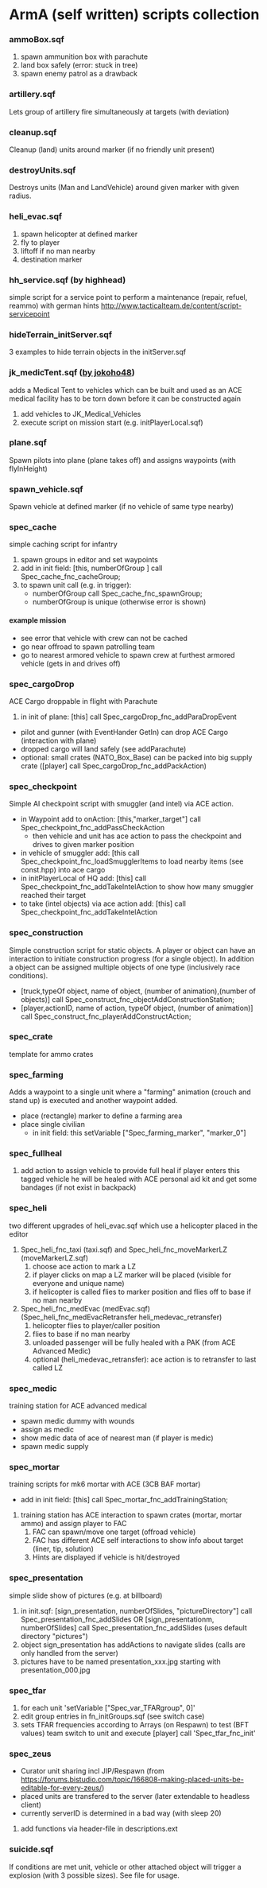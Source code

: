 # ArmA (self written) scripts collection

### ammoBox.sqf
1. spawn ammunition box with parachute
2. land box safely (error: stuck in tree)
3. spawn enemy patrol as a drawback

### artillery.sqf
Lets group of artillery fire simultaneously at targets (with deviation)

### cleanup.sqf
Cleanup (land) units around marker (if no friendly unit present)

### destroyUnits.sqf
Destroys units (Man and LandVehicle) around given marker with given radius.

### heli_evac.sqf
1. spawn helicopter at defined marker
2. fly to player
3. liftoff if no man nearby
4. destination marker

### hh_service.sqf (by highhead)
simple script for a service point to perform a maintenance (repair, refuel, reammo) with german hints
http://www.tacticalteam.de/content/script-servicepoint

### hideTerrain_initServer.sqf
3 examples to hide terrain objects in the initServer.sqf

### jk_medicTent.sqf ([by jokoho48](https://github.com/jokoho48))
adds a Medical Tent to vehicles which can be built and used as an ACE medical facility
has to be torn down before it can be constructed again
1. add vehicles to JK_Medical_Vehicles
2. execute script on mission start (e.g. initPlayerLocal.sqf)

### plane.sqf
Spawn pilots into plane (plane takes off) and assigns waypoints (with flyInHeight)

### spawn_vehicle.sqf
Spawn vehicle at defined marker (if no vehicle of same type nearby)

### spec_cache
simple caching script for infantry
1. spawn groups in editor and set waypoints
2. add in init field: [this, numberOfGroup ] call Spec_cache_fnc_cacheGroup;
3. to spawn unit call (e.g. in trigger):
    * numberOfGroup call Spec_cache_fnc_spawnGroup;
    * numberOfGroup is unique (otherwise error is shown)

#### example mission
* see error that vehicle with crew can not be cached
* go near offroad to spawn patrolling team
* go to nearest armored vehicle to spawn crew at furthest armored vehicle (gets in and drives off)

### spec_cargoDrop
ACE Cargo droppable in flight with Parachute
1. in init of plane: [this] call Spec_cargoDrop_fnc_addParaDropEvent
* pilot and gunner (with EventHander GetIn) can drop ACE Cargo (interaction with plane)
* dropped cargo will land safely (see addParachute)
* optional: small crates (NATO_Box_Base) can be packed into big supply crate ([player] call Spec_cargoDrop_fnc_addPackAction)

### spec_checkpoint
Simple AI checkpoint script with smuggler (and intel) via ACE action.
* in Waypoint add to onAction: [this,"marker_target"] call Spec_checkpoint_fnc_addPassCheckAction
    * then vehicle and unit has ace action to pass the checkpoint and drives to given marker position
* in vehicle of smuggler add: [this call Spec_checkpoint_fnc_loadSmugglerItems to load nearby items (see const.hpp) into ace cargo
* in initPlayerLocal of HQ add: [this] call Spec_checkpoint_fnc_addTakeIntelAction to show how many smuggler reached their target
* to take (intel objects) via ace action add: [this] call Spec_checkpoint_fnc_addTakeIntelAction

### spec_construction
Simple construction script for static objects. A player or object can have an interaction to initiate construction progress (for a single object).
In addition a object can be assigned multiple objects of one type (inclusively race conditions).
* [truck,typeOf object, name of object, (number of animation),(number of objects)] call Spec_construct_fnc_objectAddConstructionStation;
* [player,actionID, name of action, typeOf object, (number of animation)] call Spec_construct_fnc_playerAddConstructAction;

### spec_crate
template for ammo crates

### spec_farming
Adds a waypoint to a single unit where a "farming" animation (crouch and stand up) is executed and another waypoint added.
* place (rectangle) marker to define a farming area
* place single civilian
    * in init field: this setVariable ["Spec_farming_marker", "marker_0"]

### spec_fullheal
1. add action to assign vehicle to provide full heal
if player enters this tagged vehicle he will be healed with ACE personal aid kit and get some bandages (if not exist in backpack)

### spec_heli
two different upgrades of heli_evac.sqf which use a helicopter placed in the editor
1. Spec_heli_fnc_taxi (taxi.sqf) and Spec_heli_fnc_moveMarkerLZ (moveMarkerLZ.sqf)
    1. choose ace action to mark a LZ
    2. if player clicks on map a LZ marker will be placed (visible for everyone and unique name)
    3. if helicopter is called flies to marker position and flies off to base if no man nearby
2. Spec_heli_fnc_medEvac (medEvac.sqf) (Spec_heli_fnc_medEvacRetransfer heli_medevac_retransfer)
    1. helicopter flies to player/caller position
    2. flies to base if no man nearby
    3. unloaded passenger will be fully healed with a PAK (from ACE Advanced Medic)
    4. optional (heli_medevac_retransfer): ace action is to retransfer to last called LZ

### spec_medic
training station for ACE advanced medical
* spawn medic dummy with wounds
* assign as medic
* show medic data of ace of nearest man (if player is medic)
* spawn medic supply

### spec_mortar
training scripts for mk6 mortar with ACE (3CB BAF mortar)
* add in init field: [this] call Spec_mortar_fnc_addTrainingStation;
1. training station has ACE interaction to spawn crates (mortar, mortar ammo) and assign player to FAC
    1. FAC can spawn/move one target (offroad vehicle)
    2. FAC has different ACE self interactions to show info about target (liner, tip, solution)
    3. Hints are displayed if vehicle is hit/destroyed

### spec_presentation
simple slide show of pictures (e.g. at billboard)
1. in init.sqf: [sign_presentation, numberOfSlides, "pictureDirectory"] call Spec_presentation_fnc_addSlides OR [sign_presentationm, numberOfSlides] call Spec_presentation_fnc_addSlides (uses default directory "pictures")
2. object sign_presentation has addActions to navigate slides (calls are only handled from the server)
3. pictures have to be named presentation_xxx.jpg starting with presentation_000.jpg

### spec_tfar
1. for each unit 'setVariable ["Spec_var_TFARgroup", 0]'
2. edit group entries in fn_initGroups.sqf (see switch case)
3. sets TFAR frequencies according to Arrays (on Respawn)
to test (BFT values) team switch to unit and execute [player] call 'Spec_tfar_fnc_init'

### spec_zeus
* Curator unit sharing incl JIP/Respawn (from https://forums.bistudio.com/topic/166808-making-placed-units-be-editable-for-every-zeus/)
* placed units are transfered to the server (later extendable to headless client)
* currently serverID is determined in a bad way (with sleep 20)
1. add functions via header-file in descriptions.ext

### suicide.sqf
If conditions are met unit, vehicle or other attached object will trigger a explosion (with 3 possible sizes).
See file for usage.